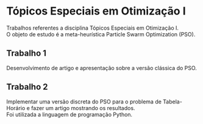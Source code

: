 # Tópicos Especiais em Otimização I
Trabalhos referentes a disciplina Tópicos Especiais em Otimização I.\
O objeto de estudo é a meta-heurística Particle Swarm Optimization (PSO).

## Trabalho 1
Desenvolvimento de artigo e apresentação sobre a versão clássica do PSO.

## Trabalho 2
Implementar uma versão discreta do PSO para o problema de Tabela-Horário e fazer um artigo mostrando os resultados.\
Foi utilizada a linguagem de programação Python.
